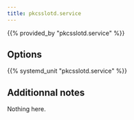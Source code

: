 ```yaml
---
title: pkcsslotd.service
---
```


{{% provided_by "pkcsslotd.service" %}}

## Options

{{% systemd_unit "pkcsslotd.service" %}}

## Additionnal notes

Nothing here.